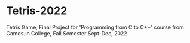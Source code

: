 # Tetris-2022

Tetris Game, Final Project for 'Programming from C to C++' course from Camosun College, Fall Semester Sept-Dec, 2022
